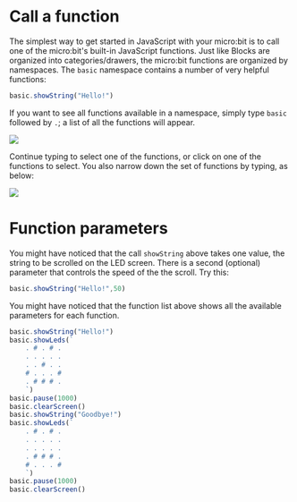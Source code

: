 # Call a function

The simplest way to get started in JavaScript with your micro:bit is to
call one of the micro:bit's built-in JavaScript functions. Just like Blocks
are organized into categories/drawers, the micro:bit functions are organized by
namespaces.  The `basic` namespace contains a number of very helpful
functions:

```typescript
basic.showString("Hello!")
```

If you want to see all functions available in a namespace, simply type `basic`
followed by `.`; a list of all the functions will appear. 

![](/static/mb/js/basicFuns.png)

Continue typing to select one of the functions, or click on one of the functions
to select. You also narrow down the set of functions by typing, as below:

![](/static/mb/js/basicIntell.png)

# Function parameters

You might have noticed that the call `showString` above takes one value, 
the string to be scrolled on the LED screen. There is a second (optional)
parameter that controls the speed of the the scroll. Try this:

```typescript
basic.showString("Hello!",50)
```

You might have noticed that the function list above shows all
the available parameters for each function. 


```typescript
basic.showString("Hello!")
basic.showLeds(`
    . # . # .
    . . . . .
    . . # . .
    # . . . #
    . # # # .
    `)
basic.pause(1000)
basic.clearScreen()
basic.showString("Goodbye!")
basic.showLeds(`
    . # . # .
    . . . . .
    . . . . .
    . # # # .
    # . . . #
    `)
basic.pause(1000)
basic.clearScreen()
```
